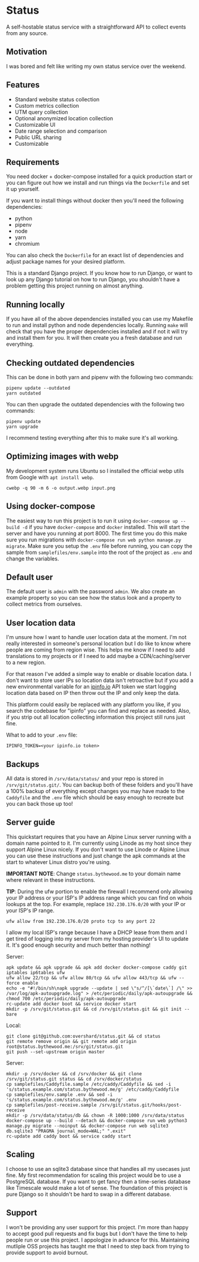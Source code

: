 # Status

A self-hostable status service with a straightforward API to collect events
from any source.


## Motivation

I was bored and felt like writing my own status service over the weekend.


## Features

- Standard website status collection
- Custom metrics collection
- UTM query collection
- Optional anonymized location collection
- Customizable UI
- Date range selection and comparison
- Public URL sharing
- Customizable


## Requirements

You need docker + docker-compose installed for a quick production start or you
can figure out how we install and run things via the `Dockerfile` and set it up
yourself.

If you want to install things without docker then you'll need the following
dependencies:

- python
- pipenv
- node
- yarn
- chromium

You can also check the `Dockerfile` for an exact list of dependencies and adjust
package names for your desired platform.

This is a standard Django project. If you know how to run Django, or want to
look up any Django tutorial on how to run Django, you shouldn't have a problem
getting this project running on almost anything.


## Running locally

If you have all of the above dependencies installed you can use my Makefile to
run and install python and node dependencies locally. Running `make` will check
that you have the proper dependencies installed and if not it will try and
install them for you. It will then create you a fresh database and run
everything.


## Checking outdated dependencies

This can be done in both yarn and pipenv with the following two commands:

    pipenv update --outdated
    yarn outdated

You can then upgrade the outdated dependencies with the following two commands:

    pipenv update
    yarn upgrade

I recommend testing everything after this to make sure it's all working.


## Optimizing images with webp

My development system runs Ubuntu so I installed the official webp utils from
Google with `apt install webp`.

    cwebp -q 90 -m 6 -o output.webp input.png


## Using docker-compose

The easiest way to run this project is to run it using
`docker-compose up --build -d` if you have `docker-compose` and `docker`
installed. This will start the server and have you running at port 8000. The
first time you do this make sure you run migrations with
`docker-compose run web python manage.py migrate`. Make sure you setup the
`.env` file before running, you can copy the sample from
`samplefiles/env.sample` into the root of the project as `.env` and change the
variables.


## Default user

The default user is `admin` with the password `admin`. We also create an example
property so you can see how the status look and a property to collect metrics
from ourselves.


## User location data

I'm unsure how I want to handle user location data at the moment. I'm not really
interested in someone's personal location but I do like to know where people
are coming from region wise. This helps me know if I need to add translations
to my projects or if I need to add maybe a CDN/caching/server to a new region.

For that reason I've added a simple way to enable or disable location data. I
don't want to store user IPs so location data isn't retroactive but if you add
a new environmental variable for an [ipinfo.io](https://ipinfo.io/) API token
we start logging location data based on IP then throw out the IP and only keep
the data.

This platform could easily be replaced with any platform you like, if you search
the codebase for "ipinfo" you can find and replace as needed. Also, if you strip
out all location collecting information this project still runs just fine.

What to add to your `.env` file:

    IPINFO_TOKEN=<your ipinfo.io token>


## Backups

All data is stored in `/srv/data/status/` and your repo is stored in
`/srv/git/status.git/`. You can backup both of these folders and you'll have
a 100% backup of everything except changes you may have made to the `Caddyfile`
and the `.env` file which should be easy enough to recreate but you can back
those up too!


## Server guide

This quickstart requires that you have an Alpine Linux server running with a
domain name pointed to it. I'm currently using Linode as my host since they
support Alpine Linux nicely. If you don't want to use Linode or Alpine Linux
you can use these instructions and just change the apk commands at the start to
whatever Linux distro you're using.

**IMPORTANT NOTE**: Change `status.bythewood.me` to your domain name where
relevant in these instructions.

**TIP**: During the ufw portion to enable the firewall I recommend only allowing
your IP address or your ISP's IP address range which you can find on whois
lookups at the top. For example, replace `192.230.176.0/20` with your IP or your
ISP's IP range.

    ufw allow from 192.230.176.0/20 proto tcp to any port 22

I allow my local ISP's range because I have a DHCP lease from them and I get
tired of logging into my server from my hosting provider's UI to update it. It's
good enough security and much better than nothing!

Server:

    apk update && apk upgrade && apk add docker docker-compose caddy git iptables ip6tables ufw
    ufw allow 22/tcp && ufw allow 80/tcp && ufw allow 443/tcp && ufw --force enable
    echo -e "#!/bin/sh\napk upgrade --update | sed \"s/^/[\`date\`] /\" >> /var/log/apk-autoupgrade.log" > /etc/periodic/daily/apk-autoupgrade && chmod 700 /etc/periodic/daily/apk-autoupgrade
    rc-update add docker boot && service docker start
    mkdir -p /srv/git/status.git && cd /srv/git/status.git && git init --bare

Local:

    git clone git@github.com:overshard/status.git && cd status
    git remote remove origin && git remote add origin root@status.bythewood.me:/srv/git/status.git
    git push --set-upstream origin master

Server:

    mkdir -p /srv/docker && cd /srv/docker && git clone /srv/git/status.git status && cd /srv/docker/status
    cp samplefiles/Caddyfile.sample /etc/caddy/Caddyfile && sed -i 's/status.example.com/status.bythewood.me/g' /etc/caddy/Caddyfile
    cp samplefiles/env.sample .env && sed -i 's/status.example.com/status.bythewood.me/g' .env
    cp samplefiles/post-receive.sample /srv/git/status.git/hooks/post-receive
    mkdir -p /srv/data/status/db && chown -R 1000:1000 /srv/data/status
    docker-compose up --build --detach && docker-compose run web python3 manage.py migrate --noinput && docker-compose run web sqlite3 db.sqlite3 "PRAGMA journal_mode=WAL;" ".exit"
    rc-update add caddy boot && service caddy start


## Scaling

I choose to use an sqlite3 database since that handles all my usecases just
fine. My first recommendation for scaling this project would be to use a
PostgreSQL database. If you want to get fancy then a time-series database like
Timescale would make a lot of sense. The foundation of this project is pure
Django so it shouldn't be hard to swap in a different database.


## Support

I won't be providing any user support for this project. I'm more than happy to
accept good pull requests and fix bugs but I don't have the time to help people
run or use this project. I appologize in advance for this. Maintaining
mutliple OSS projects has taught me that I need to step back from trying to
provide support to avoid burnout.

